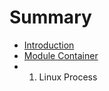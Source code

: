# Summary

* [Introduction](README.md)
* [Module Container](module-container.md)
* 1. Linux Process

